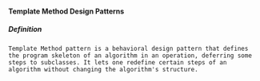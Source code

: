 #### Template Method Design Patterns
##### Definition
```
Template Method pattern is a behavioral design pattern that defines the program skeleton of an algorithm in an operation, deferring some steps to subclasses. It lets one redefine certain steps of an algorithm without changing the algorithm's structure.
```
